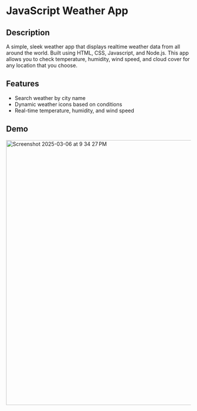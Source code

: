 # JavaScript Weather App

## Description
A simple, sleek weather app that displays realtime weather data from all around the world. Built using HTML, CSS, Javascript, and Node.js. This app allows you to check temperature, humidity, wind speed, and cloud cover for any location that you choose. 

## Features 
- Search weather by city name
- Dynamic weather icons based on conditions
- Real-time temperature, humidity, and wind speed

## Demo
<img width="721" alt="Screenshot 2025-03-06 at 9 34 27 PM" src="https://github.com/user-attachments/assets/5d093020-9aa5-44eb-b2b3-b26f60e3a346" />

